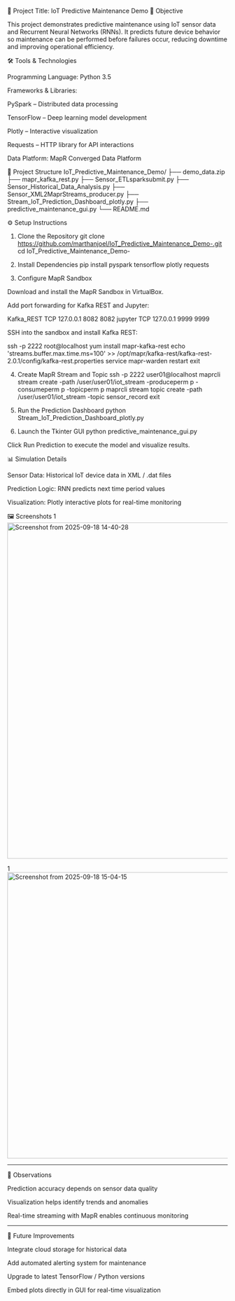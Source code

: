 📡 Project Title: IoT Predictive Maintenance Demo
🎯 Objective

This project demonstrates predictive maintenance using IoT sensor data and Recurrent Neural Networks (RNNs).
It predicts future device behavior so maintenance can be performed before failures occur, reducing downtime and improving operational efficiency.

🛠️ Tools & Technologies

Programming Language: Python 3.5

Frameworks & Libraries:

PySpark – Distributed data processing

TensorFlow – Deep learning model development

Plotly – Interactive visualization

Requests – HTTP library for API interactions

Data Platform: MapR Converged Data Platform

📁 Project Structure
IoT_Predictive_Maintenance_Demo/
├── demo_data.zip
├── mapr_kafka_rest.py
├── Sensor_ETLsparksubmit.py
├── Sensor_Historical_Data_Analysis.py
├── Sensor_XML2MaprStreams_producer.py
├── Stream_IoT_Prediction_Dashboard_plotly.py
├── predictive_maintenance_gui.py
└── README.md

⚙️ Setup Instructions
1. Clone the Repository
git clone https://github.com/marthanjoel/IoT_Predictive_Maintenance_Demo-.git
cd IoT_Predictive_Maintenance_Demo-

2. Install Dependencies
pip install pyspark tensorflow plotly requests

3. Configure MapR Sandbox

Download and install the MapR Sandbox
 in VirtualBox.

Add port forwarding for Kafka REST and Jupyter:

Kafka_REST TCP 127.0.0.1 8082 8082
jupyter TCP 127.0.0.1 9999 9999


SSH into the sandbox and install Kafka REST:

ssh -p 2222 root@localhost
yum install mapr-kafka-rest
echo 'streams.buffer.max.time.ms=100' >> /opt/mapr/kafka-rest/kafka-rest-2.0.1/config/kafka-rest.properties
service mapr-warden restart
exit

4. Create MapR Stream and Topic
ssh -p 2222 user01@localhost
maprcli stream create -path /user/user01/iot_stream -produceperm p -consumeperm p -topicperm p
maprcli stream topic create -path /user/user01/iot_stream -topic sensor_record
exit

5. Run the Prediction Dashboard
python Stream_IoT_Prediction_Dashboard_plotly.py

6. Launch the Tkinter GUI
python predictive_maintenance_gui.py


Click Run Prediction to execute the model and visualize results.

📊 Simulation Details

Sensor Data: Historical IoT device data in XML / .dat files

Prediction Logic: RNN predicts next time period values

Visualization: Plotly interactive plots for real-time monitoring

🖼️ Screenshots
1 <img width="1366" height="768" alt="Screenshot from 2025-09-18 14-40-28" src="https://github.com/user-attachments/assets/eb30f0ce-669e-49be-8ab1-657285407697" />

1 <img width="1346" height="654" alt="Screenshot from 2025-09-18 15-04-15" src="https://github.com/user-attachments/assets/30933d51-6d62-4153-b67f-c749bf805738"  />


---


📝 Observations

Prediction accuracy depends on sensor data quality

Visualization helps identify trends and anomalies

Real-time streaming with MapR enables continuous monitoring


---

🔮 Future Improvements

Integrate cloud storage for historical data

Add automated alerting system for maintenance

Upgrade to latest TensorFlow / Python versions

Embed plots directly in GUI for real-time visualization
